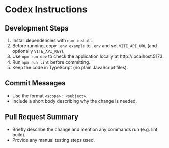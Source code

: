 # Codex Instructions

## Development Steps
1. Install dependencies with `npm install`.
2. Before running, copy `.env.example` to `.env` and set `VITE_API_URL` (and optionally `VITE_API_KEY`).
3. Use `npm run dev` to check the application locally at http://localhost:5173.
4. Run `npm run lint` before committing.
5. Keep the code in TypeScript (no plain JavaScript files).

## Commit Messages
- Use the format `<scope>: <subject>`.
- Include a short body describing why the change is needed.

## Pull Request Summary
- Briefly describe the change and mention any commands run (e.g. lint, build).
- Provide any manual testing steps used.
